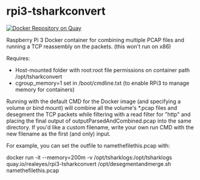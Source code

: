 # rpi3-tsharkconvert

[![Docker Repository on Quay](https://quay.io/repository/realeyes/rpi3-tsharkconvert/status "Docker Repository on Quay")](https://quay.io/repository/realeyes/rpi3-tsharkconvert)

Raspberry Pi 3 Docker container for combining multiple PCAP files and running a TCP reassembly on the packets. (this won't run on x86)

Requires:
* Host-mounted folder with root:root file permissions on container path /opt/tsharkconvert
* cgroup_memory=1 set in /boot/cmdline.txt (to enable RPi3 to manage memory for containers)

Running with the default CMD for the Docker image (and specifying a volume or bind mount) will combine all the volume's *.pcap files and desegment the TCP packets while filtering with a read filter for "http" and placing the final output of outputParsedAndCombined.pcap into the same directory. If you'd like a custom filename, write your own run CMD with the new filename as the first (and only) input.

For example, you can set the outfile to namethefilethis.pcap with:

docker run -it --memory=200m -v /opt/tsharklogs:/opt/tsharklogs quay.io/realeyes/rpi3-tsharkconvert /opt/desegmentandmerge.sh namethefilethis.pcap

